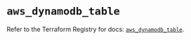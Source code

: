 # `aws_dynamodb_table`

Refer to the Terraform Registry for docs: [`aws_dynamodb_table`](https://registry.terraform.io/providers/hashicorp/aws/3.76.1/docs/resources/dynamodb_table).
